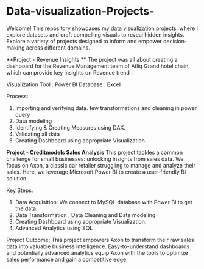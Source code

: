 # Data-visualization-Projects-

Welcome! This repository showcases my data visualization projects, where I explore datasets and craft compelling visuals to reveal hidden insights. Explore a variety of projects designed to inform and empower decision-making across different domains.


**Project - Revenue Insights **
The project was all about creating a dashboard for the Revenue Management team of Atliq Grand hotel chain, which can provide key insights on Revenue trend .

Visualization Tool : Power BI 
Database : Excel

Process: 
1) Importing and verifying data. few transformations and cleaning in power query
2) Data modeling
3) Identifying & Creating Measures using DAX.
4) Validating all data
5) Creating Dashboard using appropriate Visualization.


**Project - Creditmodels Sales Analysis**
This project tackles a common challenge for small businesses: unlocking insights from sales data. We focus on Axon, a classic car retailer struggling to manage and analyze their sales. Here, we leverage Microsoft Power BI to create a user-friendly BI solution.

Key Steps:
1. Data Acquisition: We connect to  MySQL database with Power BI to get the data.
2. Data Transformation , Data Cleaning and Data modeling
3. Creating Dashboard using appropriate Visualization.
4. Advanced Analytics using SQL 

Project  Outcome:
This project empowers Axon to transform their raw sales data into valuable business intelligence. Easy-to-understand dashboards and potentially advanced analytics equip Axon with the tools to optimize sales performance and gain a competitive edge.

